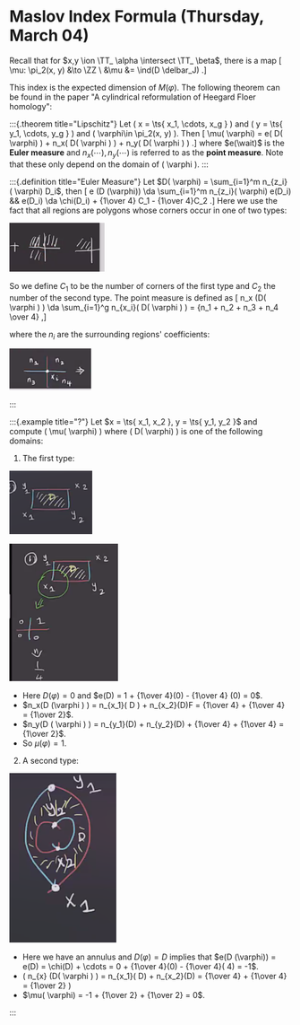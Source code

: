# Maslov Index Formula (Thursday, March 04)

Recall that for $x,y \ion \TT_ \alpha \intersect \TT_ \beta$, there is a map
\[
\mu: \pi_2(x, y) &\to \ZZ \\
&\mu &= \ind(D \delbar_J)
.\]

This index is the expected dimension of $M(\varphi)$.
The following theorem can be found in the paper "A cylindrical reformulation of Heegard Floer homology":


:::{.theorem title="Lipschitz"}
Let \( x = \ts{ x_1, \cdots, x_g } \)  and \( y = \ts{ y_1, \cdots, y_g } \)  and \( \varphi\in \pi_2(x, y) \).
Then 
\[
\mu( \varphi) = e( D( \varphi) ) + n_x( D( \varphi ) ) + n_y( D( \varphi ) )
.\]
where $e(\wait)$ is the **Euler measure** and $n_x(\cdots), n_y(\cdots)$ is referred to as the **point measure**.
Note that these only depend on the domain of \( \varphi \).
:::


:::{.definition title="Euler Measure"}
Let $D( \varphi) = \sum_{i=1}^m n_{z_i} ( \varphi) D_i$, then
\[
e (D (\varphi)) \da \sum_{i=1}^m n_{z_i}( \varphi) e(D_i) && e(D_i) \da \chi(D_i) + {1\over 4} C_1 - {1\over 4}C_2
.\]
Here we use the fact that all regions are polygons whose corners occur in one of two types:

![image_2021-03-04-11-20-25](figures/image_2021-03-04-11-20-25.png)

So we define $C_1$ to be the number of corners of the first type and $C_2$ the number of the second type.
The point measure is defined as 
\[
n_x (D( \varphi ) ) \da \sum_{i=1}^g n_{x_i}( D( \varphi ) ) = {n_1 + n_2 + n_3 + n_4 \over 4}
,\]

where the $n_i$ are the surrounding regions' coefficients:

![image_2021-03-04-11-24-27](figures/image_2021-03-04-11-24-27.png)

:::


:::{.example title="?"}
Let $x = \ts{ x_1, x_2 }, y = \ts{ y_1, y_2 }$ and compute \( \mu( \varphi) \) where \( D( \varphi) \) is one of the following domains:


1. The first type:

  ![image_2021-03-04-11-26-34](figures/image_2021-03-04-11-26-34.png) 

  ![image_2021-03-04-11-30-34](figures/image_2021-03-04-11-30-34.png)

  - Here $D( \varphi) = 0$ and $e(D) = 1 + {1\over 4}(0) - {1\over 4} (0) = 0$.
  - $n_x(D (\varphi ) ) = n_{x_1}( D ) + n_{x_2}(D)F = {1\over 4} + {1\over 4} = {1\over 2}$.
  - $n_y(D ( \varphi ) ) = n_{y_1}(D) + n_{y_2}(D) + {1\over 4} + {1\over 4} = {1\over 2}$.
  - So $\mu( \varphi) = 1$.

2. A second type:

  ![image_2021-03-04-11-32-08](figures/image_2021-03-04-11-32-08.png)

  - Here we have an annulus and $D( \varphi) = D$ implies that $e(D (\varphi)) = e(D) = \chi(D) + \cdots = 0 + {1\over 4}(0) - {1\over 4}( 4) = -1$.
  - \( n_{x} (D( \varphi ) ) = n_{x_1}( D) + n_{x_2}(D) = {1\over 4} + {1\over 4} = {1\over 2} \)
  - $\mu( \varphi) = -1 + {1\over 2} + {1\over 2} = 0$.

:::




